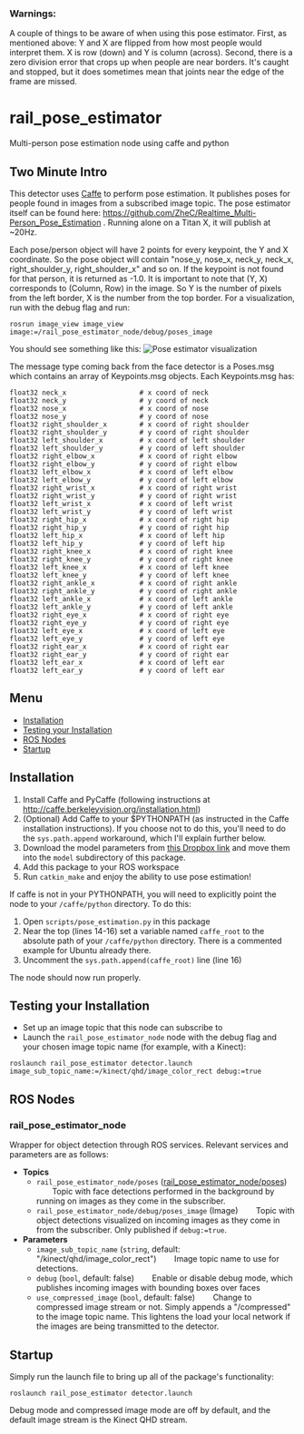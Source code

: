 ### Warnings:
A couple of things to be aware of when using this pose estimator. First, as mentioned above: Y and X are flipped from how most people would interpret them. X is row (down) and Y is column (across). Second, there is a zero division error that crops up when people are near borders. It's caught and stopped, but it does sometimes mean that joints near the edge of the frame are missed.

# rail_pose_estimator
Multi-person pose estimation node using caffe and python

## Two Minute Intro

This detector uses [Caffe](http://caffe.berkeleyvision.org/) to perform pose estimation. It publishes poses for people found in images from a subscribed image topic. The pose estimator itself can be found here: https://github.com/ZheC/Realtime_Multi-Person_Pose_Estimation . Running alone on a Titan X, it will publish at ~20Hz.

Each pose/person object will have 2 points for every keypoint, the Y and X coordinate. So the pose object will contain "nose_y, nose_x, neck_y, neck_x, right_shoulder_y, right_shoulder_x" and so on. If the keypoint is not found for that person, it is returned as -1.0. It is important to note that (Y, X) corresponds to (Column, Row) in the image. So Y is the number of pixels from the left border, X is the number from the top border. For a visualization, run with the debug flag and run:
```
rosrun image_view image_view image:=/rail_pose_estimator_node/debug/poses_image
```

You should see something like this:
![Pose estimator visualization](poses.gif)

The message type coming back from the face detector is a Poses.msg which contains an array of Keypoints.msg objects. Each Keypoints.msg has:
```
float32 neck_x                  # x coord of neck
float32 neck_y                  # y coord of neck
float32 nose_x                  # x coord of nose
float32 nose_y                  # y coord of nose
float32 right_shoulder_x        # x coord of right shoulder
float32 right_shoulder_y        # y coord of right shoulder
float32 left_shoulder_x         # x coord of left shoulder
float32 left_shoulder_y         # y coord of left shoulder
float32 right_elbow_x           # x coord of right elbow
float32 right_elbow_y           # y coord of right elbow
float32 left_elbow_x            # x coord of left elbow
float32 left_elbow_y            # y coord of left elbow
float32 right_wrist_x           # x coord of right wrist
float32 right_wrist_y           # y coord of right wrist
float32 left_wrist_x            # x coord of left wrist
float32 left_wrist_y            # y coord of left wrist
float32 right_hip_x             # x coord of right hip
float32 right_hip_y             # y coord of right hip
float32 left_hip_x              # x coord of left hip
float32 left_hip_y              # y coord of left hip
float32 right_knee_x            # x coord of right knee
float32 right_knee_y            # y coord of right knee
float32 left_knee_x             # x coord of left knee
float32 left_knee_y             # y coord of left knee
float32 right_ankle_x           # x coord of right ankle
float32 right_ankle_y           # y coord of right ankle
float32 left_ankle_x            # x coord of left ankle
float32 left_ankle_y            # y coord of left ankle
float32 right_eye_x             # x coord of right eye
float32 right_eye_y             # y coord of right eye
float32 left_eye_x              # x coord of left eye
float32 left_eye_y              # y coord of left eye
float32 right_ear_x             # x coord of right ear
float32 right_ear_y             # y coord of right ear
float32 left_ear_x              # x coord of left ear
float32 left_ear_y              # y coord of left ear
```

## Menu
 * [Installation](#installation)
 * [Testing your Installation](#testing-your-installation)
 * [ROS Nodes](#ros-nodes)
 * [Startup](#startup)

## Installation

1. Install Caffe and PyCaffe (following instructions at http://caffe.berkeleyvision.org/installation.html)
1. (Optional) Add Caffe to your $PYTHONPATH (as instructed in the Caffe installation instructions). If you choose not to do this, you'll need to do the `sys.path.append` workaround, which I'll explain further below.
1. Download the model parameters from [this Dropbox link](https://www.dropbox.com/s/p1yohhpn40axh0r/pose_iter_440000.caffemodel?dl=0) and move them into the `model` subdirectory of this package.
1. Add this package to your ROS workspace
1. Run `catkin_make` and enjoy the ability to use pose estimation!

If caffe is not in your PYTHONPATH, you will need to explicitly point the node to your `/caffe/python` directory. To do this:
1. Open `scripts/pose_estimation.py` in this package
1. Near the top (lines 14-16) set a variable named `caffe_root` to the absolute path of your `/caffe/python` directory. There is a commented example for Ubuntu already there.
1. Uncomment the `sys.path.append(caffe_root)` line (line 16)

The node should now run properly.

## Testing your Installation

- Set up an image topic that this node can subscribe to
- Launch the `rail_pose_estimator_node` node with the debug flag and your chosen image topic name (for example, with a Kinect):
```
roslaunch rail_pose_estimator detector.launch image_sub_topic_name:=/kinect/qhd/image_color_rect debug:=true
```

## ROS Nodes

### rail_pose_estimator_node

Wrapper for object detection through ROS services.  Relevant services and parameters are as follows:

* **Topics**
  * `rail_pose_estimator_node/poses` ([rail_pose_estimator_node/poses](msg/Poses.msg))
&nbsp;&nbsp;&nbsp;&nbsp;&nbsp;&nbsp; Topic with face detections performed in the background by running on images as they come in the subscriber.
  * `rail_pose_estimator_node/debug/poses_image` (Image)
&nbsp;&nbsp;&nbsp;&nbsp;&nbsp;&nbsp; Topic with object detections visualized on incoming images as they come in from the subscriber. Only published if `debug:=true`.
* **Parameters**
  * `image_sub_topic_name` (`string`, default: "/kinect/qhd/image_color_rect")
 &nbsp;&nbsp;&nbsp;&nbsp;&nbsp;&nbsp; Image topic name to use for detections.
  * `debug` (`bool`, default: false)
 &nbsp;&nbsp;&nbsp;&nbsp;&nbsp;&nbsp; Enable or disable debug mode, which publishes incoming images with bounding boxes over faces
  * `use_compressed_image` (`bool`, default: false)
 &nbsp;&nbsp;&nbsp;&nbsp;&nbsp;&nbsp; Change to compressed image stream or not. Simply appends a "/compressed" to the image topic name. This lightens the load your local network if the images are being transmitted to the detector.

## Startup

Simply run the launch file to bring up all of the package's functionality:
```
roslaunch rail_pose_estimator detector.launch
```

Debug mode and compressed image mode are off by default, and the default image stream is the Kinect QHD stream.
